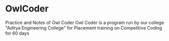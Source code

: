 # OwlCoder
Practice and Notes of Owl Coder
Owl Coder is a program run by our college "Aditya Engineering College" for Placement training on Competitive Coding for 60 days
